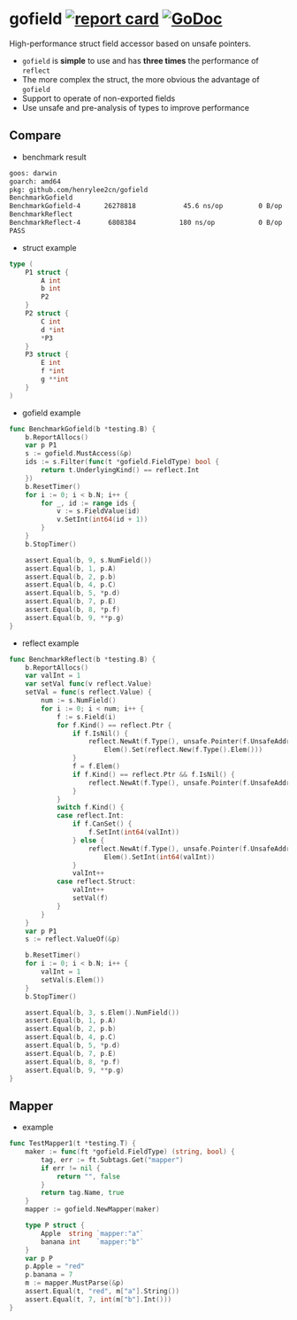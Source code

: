 # gofield [![report card](https://goreportcard.com/badge/github.com/henrylee2cn/gofield?style=flat-square)](http://goreportcard.com/report/henrylee2cn/gofield) [![GoDoc](https://img.shields.io/badge/godoc-reference-blue.svg?style=flat-square)](https://pkg.go.dev/github.com/henrylee2cn/gofield?tab=doc)

High-performance struct field accessor based on unsafe pointers.

- `gofield` is **simple** to use and has **three times** the performance of `reflect`
- The more complex the struct, the more obvious the advantage of `gofield`
- Support to operate of non-exported fields
- Use unsafe and pre-analysis of types to improve performance

## Compare

- benchmark result
```sh
goos: darwin
goarch: amd64
pkg: github.com/henrylee2cn/gofield
BenchmarkGofield
BenchmarkGofield-4   	26278818	        45.6 ns/op	       0 B/op	       0 allocs/op
BenchmarkReflect
BenchmarkReflect-4   	 6808384	       180 ns/op	       0 B/op	       0 allocs/op
PASS
```

- struct example

```go
type (
	P1 struct {
		A int
		b int
		P2
	}
	P2 struct {
		C int
		d *int
		*P3
	}
	P3 struct {
		E int
		f *int
		g **int
	}
)
```

- gofield example
```go
func BenchmarkGofield(b *testing.B) {
	b.ReportAllocs()
	var p P1
	s := gofield.MustAccess(&p)
	ids := s.Filter(func(t *gofield.FieldType) bool {
		return t.UnderlyingKind() == reflect.Int
	})
	b.ResetTimer()
	for i := 0; i < b.N; i++ {
		for _, id := range ids {
			v := s.FieldValue(id)
			v.SetInt(int64(id + 1))
		}
	}
	b.StopTimer()

	assert.Equal(b, 9, s.NumField())
	assert.Equal(b, 1, p.A)
	assert.Equal(b, 2, p.b)
	assert.Equal(b, 4, p.C)
	assert.Equal(b, 5, *p.d)
	assert.Equal(b, 7, p.E)
	assert.Equal(b, 8, *p.f)
	assert.Equal(b, 9, **p.g)
}
```

- reflect example
```go
func BenchmarkReflect(b *testing.B) {
	b.ReportAllocs()
	var valInt = 1
	var setVal func(v reflect.Value)
	setVal = func(s reflect.Value) {
		num := s.NumField()
		for i := 0; i < num; i++ {
			f := s.Field(i)
			for f.Kind() == reflect.Ptr {
				if f.IsNil() {
					reflect.NewAt(f.Type(), unsafe.Pointer(f.UnsafeAddr())).
						Elem().Set(reflect.New(f.Type().Elem()))
				}
				f = f.Elem()
				if f.Kind() == reflect.Ptr && f.IsNil() {
					reflect.NewAt(f.Type(), unsafe.Pointer(f.UnsafeAddr()))
				}
			}
			switch f.Kind() {
			case reflect.Int:
				if f.CanSet() {
					f.SetInt(int64(valInt))
				} else {
					reflect.NewAt(f.Type(), unsafe.Pointer(f.UnsafeAddr())).
						Elem().SetInt(int64(valInt))
				}
				valInt++
			case reflect.Struct:
				valInt++
				setVal(f)
			}
		}
	}
	var p P1
	s := reflect.ValueOf(&p)

	b.ResetTimer()
	for i := 0; i < b.N; i++ {
		valInt = 1
		setVal(s.Elem())
	}
	b.StopTimer()

	assert.Equal(b, 3, s.Elem().NumField())
	assert.Equal(b, 1, p.A)
	assert.Equal(b, 2, p.b)
	assert.Equal(b, 4, p.C)
	assert.Equal(b, 5, *p.d)
	assert.Equal(b, 7, p.E)
	assert.Equal(b, 8, *p.f)
	assert.Equal(b, 9, **p.g)
}
```

## Mapper

- example

```go
func TestMapper1(t *testing.T) {
	maker := func(ft *gofield.FieldType) (string, bool) {
		tag, err := ft.Subtags.Get("mapper")
		if err != nil {
			return "", false
		}
		return tag.Name, true
	}
	mapper := gofield.NewMapper(maker)

	type P struct {
		Apple  string `mapper:"a"`
		banana int    `mapper:"b"`
	}
	var p P
	p.Apple = "red"
	p.banana = 7
	m := mapper.MustParse(&p)
	assert.Equal(t, "red", m["a"].String())
	assert.Equal(t, 7, int(m["b"].Int()))
}
```
